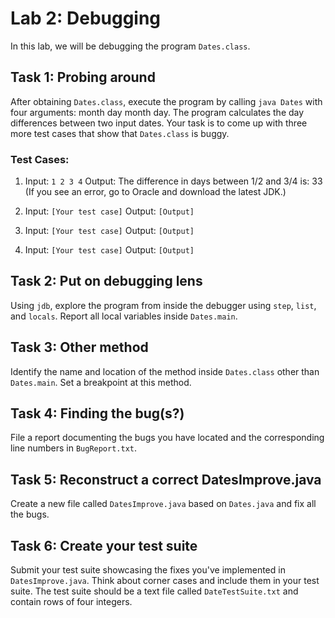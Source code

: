 # Lab 2: Debugging

In this lab, we will be debugging the program `Dates.class`.

## Task 1: Probing around

After obtaining `Dates.class`, execute the program by calling `java Dates` with four arguments: month day month day. The program calculates the day differences between two input dates. Your task is to come up with three more test cases that show that `Dates.class` is buggy.

### Test Cases:

1. Input: `1 2 3 4`
   Output: The difference in days between 1/2 and 3/4 is: 33
   (If you see an error, go to Oracle and download the latest JDK.)

2. Input: `[Your test case]`
   Output: `[Output]`

3. Input: `[Your test case]`
   Output: `[Output]`

4. Input: `[Your test case]`
   Output: `[Output]`

## Task 2: Put on debugging lens

Using `jdb`, explore the program from inside the debugger using `step`, `list`, and `locals`. Report all local variables inside `Dates.main`.

## Task 3: Other method

Identify the name and location of the method inside `Dates.class` other than `Dates.main`. Set a breakpoint at this method.

## Task 4: Finding the bug(s?)

File a report documenting the bugs you have located and the corresponding line numbers in `BugReport.txt`.

## Task 5: Reconstruct a correct DatesImprove.java

Create a new file called `DatesImprove.java` based on `Dates.java` and fix all the bugs.

## Task 6: Create your test suite

Submit your test suite showcasing the fixes you've implemented in `DatesImprove.java`. Think about corner cases and include them in your test suite. The test suite should be a text file called `DateTestSuite.txt` and contain rows of four integers.
